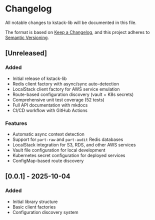 # Changelog

All notable changes to kstack-lib will be documented in this file.

The format is based on [Keep a Changelog](https://keepachangelog.com/en/1.0.0/),
and this project adheres to [Semantic Versioning](https://semver.org/spec/v2.0.0.html).

## [Unreleased]

### Added

- Initial release of kstack-lib
- Redis client factory with async/sync auto-detection
- LocalStack client factory for AWS service emulation
- Route-based configuration discovery (vault + K8s secrets)
- Comprehensive unit test coverage (52 tests)
- Full API documentation with mkdocs
- CI/CD workflow with GitHub Actions

### Features

- Automatic async context detection
- Support for `part-raw` and `part-audit` Redis databases
- LocalStack integration for S3, RDS, and other AWS services
- Vault file configuration for local development
- Kubernetes secret configuration for deployed services
- ConfigMap-based route discovery

## [0.0.1] - 2025-10-04

### Added

- Initial library structure
- Basic client factories
- Configuration discovery system
